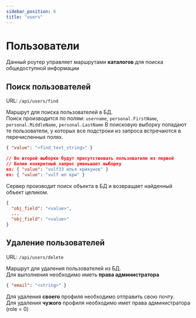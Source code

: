 ```yaml
---
sidebar_position: 6
title: "users"
---
```


# Пользователи

Данный роутер управляет маршрутами **каталогов** для поиска общедоступной информации

## Поиск пользователей

URL: `/api/users/find`

Маршрут для поиска пользователей в БД.  
Поиск производится по полям: `username`, `personal.FirstName`, `personal.MiddleName`, `personal.LastName`
В поисковую выборку попадают те пользователи, у которых все подстроки из запроса встречаются в перечисленных полях.

```json title="[POST] request body"
{ "value": "<find_text_string>" }

// Во второй выборке будут присутствовать пользователи из первой
// Более конкретный запрос уменьшает выборку
ex: { "value": "vulf33 илья крикунов" }
ex: { "value": "vulf ил кри" }
```

Сервер производит поиск объекта в БД и возвращает найденный объект целиком.

```json title="[POST] response body"
{
  "obj_field": "<value>",
  ...
  "obj_field": "<value>"
}
```

## Удаление пользователей

URL: `/api/users/delete`

Маршрут для удаления пользователей из БД.  
Для выполнения необходимо иметь **права администратора**

```json title="[POST] request body"
{ "email": "<string>" }
```

Для удаления **своего** профиля необходимо отправить свою почту.  
Для удаления **чужого** профиля необходимо имет права администратора (role = 0)
